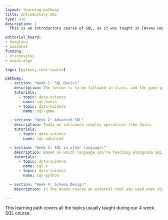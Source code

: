 ```yaml
---
layout: learning-pathway
title: Introductory SQL
type: use
description: |
  This is an introductory course of SQL, as it was taught in [Avans Hogeschool](https://www.avans.nl/) in the Netherlands.

editorial_board:
- hexylena
- bazante1
funding:
- erasmusplus
- avans-atgm

tags: [python, real-course]

pathway:
  - section: "Week 1: SQL Basics"
    description: The lesson is to be followed in class, and the game given as homework.
    tutorials:
      - topic: data-science
        name: sql-basic
      - topic: data-science
        name: sql-game

  - section: "Week 2: Advanced SQL"
    description: Today we introduce complex operations like Joins.
    tutorials:
      - topic: data-science
        name: sql-advanced

  - section: "Week 3: SQL in other languages"
    description: Based on which language you're teaching alongside SQL, you can choose one of the following lessons which have the same content for different programming languages.
    tutorials:
      - topic: data-science
        name: sql-r
      - topic: data-science
        name: sql-python

  - section: "Week 4: Schema Design"
    description: In the Avans course an external tool was used when discussing Schema design.

---
```


This learning path covers all the topics usually taught during our 4 week
SQL course.
